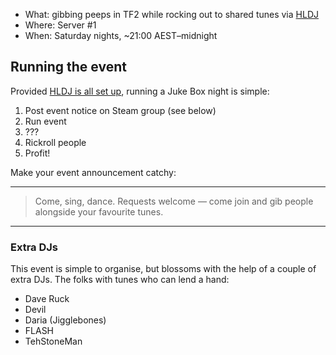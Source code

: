 * What: gibbing peeps in TF2 while rocking out to shared tunes via [HLDJ](http://www.hldj.org/)
* Where: Server #1
* When: Saturday nights, ~21:00 AEST–midnight

## Running the event

Provided [HLDJ is all set up](http://steamcommunity.com/groups/AG-Aus/discussions/0/846939071172533499/), running a Juke Box night is simple:

1. Post event notice on Steam group (see below)
2. Run event
3. ???
4. Rickroll people
5. Profit!


Make your event announcement catchy:

---

> Come, sing, dance. Requests welcome — come join and gib people alongside your favourite tunes.

---

### Extra DJs

This event is simple to organise, but blossoms with the help of a couple of extra DJs. The folks with tunes who can lend a hand:

* Dave Ruck
* Devil
* Daria (Jigglebones)
* FLASH
* TehStoneMan